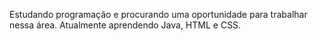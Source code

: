 Estudando programação e procurando uma oportunidade para trabalhar nessa área.
Atualmente aprendendo Java, HTML e CSS.



<!---
JosephSantos742/JosephSantos742 is a ✨ special ✨ repository because its `README.md` (this file) appears on your GitHub profile.
You can click the Preview link to take a look at your changes.
--->
